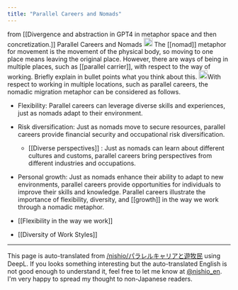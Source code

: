 ```yaml
---
title: "Parallel Careers and Nomads"
---
```


from  [[Divergence and abstraction in GPT4 in metaphor space and then concretization.]]
Parallel Careers and Nomads
<img src='https://scrapbox.io/api/pages/nishio-en/nishio/icon' alt='nishio.icon' height="19.5"/> The [[nomad]] metaphor for movement is the movement of the physical body, so moving to one place means leaving the original place. However, there are ways of being in multiple places, such as [[parallel carrier]], with respect to the way of working. Briefly explain in bullet points what you think about this.
<img src='https://scrapbox.io/api/pages/nishio-en/GPT-4/icon' alt='GPT-4.icon' height="19.5"/>With respect to working in multiple locations, such as parallel careers, the nomadic migration metaphor can be considered as follows.
- Flexibility: Parallel careers can leverage diverse skills and experiences, just as nomads adapt to their environment.
- Risk diversification: Just as nomads move to secure resources, parallel careers provide financial security and occupational risk diversification.
    - [[Diverse perspectives]] : Just as nomads can learn about different cultures and customs, parallel careers bring perspectives from different industries and occupations.
- Personal growth: Just as nomads enhance their ability to adapt to new environments, parallel careers provide opportunities for individuals to improve their skills and knowledge.
Parallel careers illustrate the importance of flexibility, diversity, and [[growth]] in the way we work through a nomadic metaphor.

- [[Flexibility in the way we work]]
- [[Diversity of Work Styles]]


---
This page is auto-translated from [/nishio/パラレルキャリアと遊牧民](https://scrapbox.io/nishio/パラレルキャリアと遊牧民) using DeepL. If you looks something interesting but the auto-translated English is not good enough to understand it, feel free to let me know at [@nishio_en](https://twitter.com/nishio_en). I'm very happy to spread my thought to non-Japanese readers.